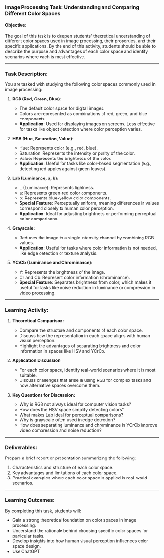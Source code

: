 ### Image Processing Task: Understanding and Comparing Different Color Spaces

#### Objective:
The goal of this task is to deepen students' theoretical understanding of different color spaces used in image processing, their properties, and their specific applications. By the end of this activity, students should be able to describe the purpose and advantages of each color space and identify scenarios where each is most effective.

---

### Task Description:

You are tasked with studying the following color spaces commonly used in image processing:  

1. **RGB (Red, Green, Blue):**  
   - The default color space for digital images.  
   - Colors are represented as combinations of red, green, and blue components.  
   - **Application**: Used for displaying images on screens. Less effective for tasks like object detection where color perception varies.  

2. **HSV (Hue, Saturation, Value):**  
   - Hue: Represents color (e.g., red, blue).  
   - Saturation: Represents the intensity or purity of the color.  
   - Value: Represents the brightness of the color.  
   - **Application**: Useful for tasks like color-based segmentation (e.g., detecting red apples against green leaves).  

3. **Lab (Luminance, a, b):**  
   - L (Luminance): Represents lightness.  
   - a: Represents green-red color components.  
   - b: Represents blue-yellow color components.  
   - **Special Feature**: Perceptually uniform, meaning differences in values correspond closely to human color perception.  
   - **Application**: Ideal for adjusting brightness or performing perceptual color comparisons.  

4. **Grayscale:**  
   - Reduces the image to a single intensity channel by combining RGB values.  
   - **Application**: Useful for tasks where color information is not needed, like edge detection or texture analysis.  

5. **YCrCb (Luminance and Chrominance):**  
   - Y: Represents the brightness of the image.  
   - Cr and Cb: Represent color information (chrominance).  
   - **Special Feature**: Separates brightness from color, which makes it useful for tasks like noise reduction in luminance or compression in video processing.  

---

### Learning Activity:
1. **Theoretical Comparison:**  
   - Compare the structure and components of each color space.  
   - Discuss how the representation in each space aligns with human visual perception.  
   - Highlight the advantages of separating brightness and color information in spaces like HSV and YCrCb.  

2. **Application Discussion:**  
   - For each color space, identify real-world scenarios where it is most suitable.  
   - Discuss challenges that arise in using RGB for complex tasks and how alternative spaces overcome them.  

3. **Key Questions for Discussion:**  
   - Why is RGB not always ideal for computer vision tasks?  
   - How does the HSV space simplify detecting colors?  
   - What makes Lab ideal for perceptual comparisons?  
   - Why is grayscale often used in edge detection?  
   - How does separating luminance and chrominance in YCrCb improve video compression and noise reduction?  

---

### Deliverables:
Prepare a brief report or presentation summarizing the following:
1. Characteristics and structure of each color space.  
2. Key advantages and limitations of each color space.  
3. Practical examples where each color space is applied in real-world scenarios.  

---

### Learning Outcomes:
By completing this task, students will:  
- Gain a strong theoretical foundation on color spaces in image processing.  
- Understand the rationale behind choosing specific color spaces for particular tasks.  
- Develop insights into how human visual perception influences color space design.  
- Use ChatGPT